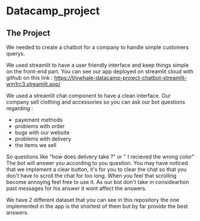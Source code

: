 # Datacamp_project

## The Project 

We needed to create a chatbot for a company to handle simple customers querys.

We used streamlit to have a user friendly interface and keep things simple on the front-end part. 
You can see our app deployed on streamlit cloud with github on this link : https://lilywhale-datacamp-project-chatbot-streamlit-wm1rc3.streamlit.app/

We used a streamlit chat component to have a clean interface.
Our company sell clothing and accessories so you can ask our bot questions regarding : 
* payement methods
* problems with order
* bugs with our website
* problems with delivery
* the items we sell

So questions like "how does delivery take ?" or " I recieved the wrong color" 
The bot will answer you according to you question. 
You may have noticed that we implement a clear button, it's for you to clear the chat so that you don't have to scroll the chat for too long. When you feel that scrolling become annoying feel free to use it. 
As our bot don't take in consideartion past messages for his answer it wont affect the answers. 

We have 2 different dataset that you can see in this repository the one implemented in the app is the shortest of them but by far provide the best answers. 

